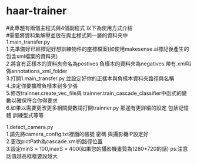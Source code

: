 # haar-trainer
#此專題有兩個主程式與4個副程式 以下為使用方式介紹  
#需要將資料集解壓並放在與主程式同一層的資料夾中  
1.main_transfer.py  
1.先準備好已經標記好想訓練物件的座標檔案(如使用makesense.ai標記後產生的包含xml檔案的資料夾)  
2.將含有正樣本的資料夾命名為postives 負樣本的資料夾為negatives 帶有.xml叫做annotations_xml_folder  
3.打開1.main_transfer.py 並設定好你的正樣本與負樣本資料夾路徑與名稱  
4.決定你要擴增負樣本到多少張  
5.修改trainner.create_vec_file與 trainner.train_cascade_classifier中函式的變數以確保符合你得要求  
6.如果以需要更改更多相關變數請打開trainner.py 那邊有更詳細的設定 包括記憶體 訓練型式等等 

1.detect_camera.py  
1.請先將camera_config.txt裡面的帳號 密碼 與攝影機IP設定好  
2.更改pictPath為cascade.xml的路徑位置  
3.設定minS = 100,maxS = 400(如果您的攝影機畫質為1280*720的話) ps:注意話值越高框框要設越大  
